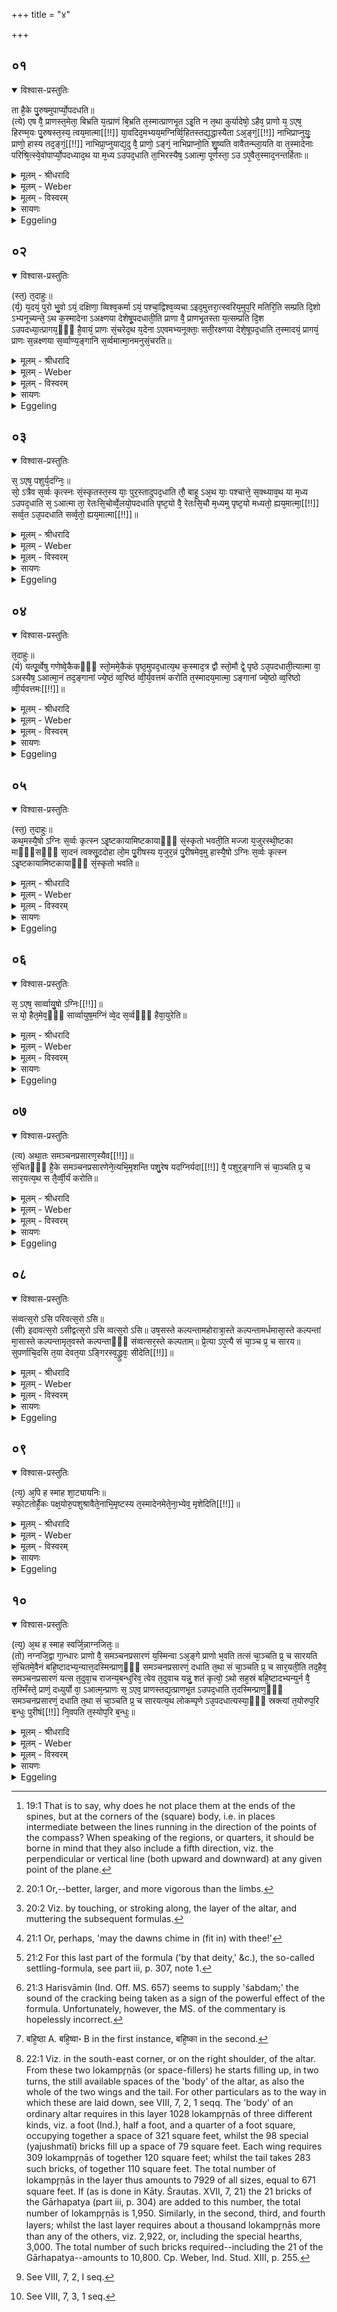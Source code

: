 +++
title = "४"

+++


## ०१


<details open><summary>विश्वास-प्रस्तुतिः</summary>

ता है᳘के पु᳘रुषमुपार्प्यो᳘पदधति॥  
(त्ये) एष वै᳘ प्राणस्त᳘मेता᳘ बिभ्रति य᳘त्प्राणं बि᳘भ्रति त᳘स्मात्प्राणभृ᳘त ऽइ᳘ति न त᳘था कुर्यादेषो᳘ ऽहैव᳘ प्राणो य᳘ ऽएष᳘ हिरण्म᳘यः पु᳘रुषस्त᳘स्य᳘ त्वय᳘मात्मा[[!!]] या᳘वदिद᳘मभ्यय᳘मग्निर्व्वि᳘हितस्तद्य᳘द्धास्यैता ऽअ᳘ङ्गं᳘[[!!]] नाभिप्राप्नुयुः᳘ प्राणो᳘ हास्य तद᳘ङ्गं᳘[[!!]] नाभिप्रा᳘प्नुयाद्य᳘दु वै᳘ प्राणो᳘ ऽङ्गं᳘ नाभिप्राप्नो᳘ति शु᳘ष्यति वावैतन्म्ला᳘यति वा त᳘स्मादेनाः परिश्रि᳘त्स्वे᳘वोपार्प्यो᳘पदध्याद᳘थ या म᳘ध्य ऽउपद᳘धाति ता᳘भिरस्यैष᳘ ऽआत्मा᳘ पूर्णस्ता᳘ ऽउ ऽए᳘वैत᳘स्माद᳘नन्तर्हिताः॥
</details>

<details><summary>मूलम् - श्रीधरादि</summary>

ता है᳘के पु᳘रुषमुपार्प्यो᳘पदधति॥  
(त्ये) एष वै᳘ प्राणस्त᳘मेता᳘ बिभ्रति य᳘त्प्राणं बि᳘भ्रति त᳘स्मात्प्राणभृ᳘त ऽइ᳘ति न त᳘था कुर्यादेषो᳘ ऽहैव᳘ प्राणो य᳘ ऽएष᳘ हिरण्म᳘यः पु᳘रुषस्त᳘स्य᳘ त्वय᳘मात्मा[[!!]] या᳘वदिद᳘मभ्यय᳘मग्निर्व्वि᳘हितस्तद्य᳘द्धास्यैता ऽअ᳘ङ्गं᳘[[!!]] नाभिप्राप्नुयुः᳘ प्राणो᳘ हास्य तद᳘ङ्गं᳘[[!!]] नाभिप्रा᳘प्नुयाद्य᳘दु वै᳘ प्राणो᳘ ऽङ्गं᳘ नाभिप्राप्नो᳘ति शु᳘ष्यति वावैतन्म्ला᳘यति वा त᳘स्मादेनाः परिश्रि᳘त्स्वे᳘वोपार्प्यो᳘पदध्याद᳘थ या म᳘ध्य ऽउपद᳘धाति ता᳘भिरस्यैष᳘ ऽआत्मा᳘ पूर्णस्ता᳘ ऽउ ऽए᳘वैत᳘स्माद᳘नन्तर्हिताः॥
</details>

<details><summary>मूलम् - Weber</summary>

ता है᳘के पु᳘रुषमुपार्प्यो᳘पदधति॥  
एष वै᳘ प्राणस्त᳘मेता᳘ बिभ्रति य᳘त्प्राणम् बि᳘भ्रति त᳘स्मात्प्राणभृ᳘त इ᳘ति न त᳘था कुर्यादेषो᳘ ऽहैव᳘ प्राणो य᳘ एष᳘ हिरण्म᳘यः पु᳘रुषस्त᳘स्य त्व᳘य᳘मात्मा या᳘वदिद᳘मभ्य᳘य᳘मग्निर्वि᳘हितस्तद्य᳘द्धास्यैता अ᳘ङ्गॗ नाभिप्राप्नुयुः᳘ प्राणो᳘ हास्य तॗद᳘ङ्गं नाभिप्रा᳘प्नुयाद्य᳘दु वै᳘ प्राणोॗ ऽङ्गं नाभिप्राप्नो᳘ति शु᳘ष्यति वा वै तन्म्ला᳘यति वा त᳘स्मादेनाः परिश्रि᳘त्स्वेॗवोपार्प्यो᳘पदध्याद᳘थ य: म᳘ध्य उपद᳘धाति ता᳘भिरस्यैष᳘ आत्मा᳘ पूर्णस्ता᳘ उ एॗवैत᳘स्माद᳘नन्तर्हिताः॥
</details>

<details><summary>मूलम् - विस्वरम्</summary>


</details>

<details><summary>सायणः</summary>

…
</details>

<details><summary>Eggeling</summary>

1. Now some lay down (these bricks) so as to be in contact with the (gold) man, for he is the vital air, and him these (bricks) sustain; and because they sustain (bhr̥) the vital air (prāṇa), therefore they are called 'Prāṇabhr̥taḥ.' Let him not do so: the vital air is indeed the same as that gold man, but this body of his extends to as far here as this fire (altar) has been marked out. Hence to whatever

limb of his these (breath-holders) were not to reach, that limb of his the vital air would not reach; and, to be sure, to whatever limb the vital air does not reach, that either dries up or withers away: let him therefore lay down these (bricks) so as to be in contact with the enclosing stones; and by those which he lays down in the middle this body of his is filled up, and they at least are not separated from him.
</details>


## ०२


<details open><summary>विश्वास-प्रस्तुतिः</summary>

(स्त᳘) त᳘दाहुः॥  
(र्य᳘) य᳘दयं᳘ पुरो भु᳘वो ऽयं᳘ दक्षिणा᳘ व्विश्व᳘कर्मा ऽयं᳘ पश्चा᳘द्विश्व᳘व्यचा ऽइद᳘मुत्तरा᳘त्स्वरिय᳘मुप᳘रि मतिरि᳘ति सम्प्रति दि᳘शो ऽभ्यनूच्यन्ते᳘ ऽथ क᳘स्मादेना ऽअक्ष्णया देशेषू᳘पदधाती᳘ति प्राणा वै᳘ प्राणभृ᳘तस्ता य᳘त्सम्प्रति दि᳘श ऽउपदध्या᳘त्प्रागय᳘ᳫँ᳘ है᳘वायं᳘ प्राणः सं᳘चरेद᳘थ य᳘देना ऽएवमभ्यनूक्ताः᳘ सती᳘रक्ष्णया देशे᳘षूपद᳘धाति त᳘स्मादयं᳘ प्रागयं᳘ प्राणः स᳘न्नक्ष्णया स᳘र्व्वाण्य᳘ङ्गानि स᳘र्व्वमात्मा᳘नमनुसं᳘चरति॥
</details>

<details><summary>मूलम् - श्रीधरादि</summary>

(स्त᳘) त᳘दाहुः॥  
(र्य᳘) य᳘दयं᳘ पुरो भु᳘वो ऽयं᳘ दक्षिणा᳘ व्विश्व᳘कर्मा ऽयं᳘ पश्चा᳘द्विश्व᳘व्यचा ऽइद᳘मुत्तरा᳘त्स्वरिय᳘मुप᳘रि मतिरि᳘ति सम्प्रति दि᳘शो ऽभ्यनूच्यन्ते᳘ ऽथ क᳘स्मादेना ऽअक्ष्णया देशेषू᳘पदधाती᳘ति प्राणा वै᳘ प्राणभृ᳘तस्ता य᳘त्सम्प्रति दि᳘श ऽउपदध्या᳘त्प्रागय᳘ᳫँ᳘ है᳘वायं᳘ प्राणः सं᳘चरेद᳘थ य᳘देना ऽएवमभ्यनूक्ताः᳘ सती᳘रक्ष्णया देशे᳘षूपद᳘धाति त᳘स्मादयं᳘ प्रागयं᳘ प्राणः स᳘न्नक्ष्णया स᳘र्व्वाण्य᳘ङ्गानि स᳘र्व्वमात्मा᳘नमनुसं᳘चरति॥
</details>

<details><summary>मूलम् - Weber</summary>

त᳘दाहुः॥  
य᳘दय᳘म् पुरो भु᳘वो ऽयं᳘ दक्षिणा᳘ विश्व᳘कर्माय᳘म् पश्चा᳘द्विश्व᳘व्यचा इद᳘मुत्तरात्स्वरिय᳘मुप᳘रि मतिरि᳘ति सम्प्रति दि᳘शो ऽभ्यनूच्यन्ते᳘ ऽथ क᳘स्मादेना अक्ष्णयादेशेषू᳘पदधाती᳘ति प्राणा वै᳘ प्राणभृ᳘तस्ता य᳘त्सम्प्रति दि᳘श उपदध्या᳘त्प्रागप᳘ᳫं᳘ हैॗवाय᳘म् प्राणः सं᳘चरेद᳘थ य᳘देना एवमभ्यनूक्ताः᳘ सती᳘रक्ष्णयादेशे᳘षूपद᳘धाति त᳘स्मादय᳘म् प्रागप᳘म् प्राणः स᳘न्नक्ष्णया स᳘र्वाण्यङ्गानि स᳘र्वमात्मा᳘नमनुसं᳘चरति॥
</details>

<details><summary>मूलम् - विस्वरम्</summary>


</details>

<details><summary>सायणः</summary>

…
</details>

<details><summary>Eggeling</summary>

2. Here now they say, 'Whereas in (the formulas) "This one, in front, the existent--this one, on the right, the all-worker--this one, behind, the all-embracer--this, on the left, heaven--this one, above, the mind"--they (these bricks) are defined as exactly opposite the quarters, why, then, does he lay down these (bricks) in sidelong places [^egg_67]?' Well, the Prāṇabhr̥taḥ are the vital airs; and if he were to place them exactly opposite the quarters, then this breath would only pass forward and backward; but inasmuch as he now lays down these (bricks) thus defined in sidelong places, therefore this breath, whilst being a backward and forward one, passes sideways along all the limbs and the whole body.

[^egg_67]: 19:1 That is to say, why does he not place them at the ends of the spines, but at the corners of the (square) body, i.e. in places intermediate between the lines running in the direction of the points of the compass? When speaking of the regions, or quarters, it should be borne in mind that they also include a fifth direction, viz. the perpendicular or vertical line (both upward and downward) at any given point of the plane.

</details>


## ०३


<details open><summary>विश्वास-प्रस्तुतिः</summary>

स᳘ ऽएष᳘ पशुर्य᳘दग्निः᳘॥  
सो᳘ ऽत्रैव स᳘र्व्वः कृत्स्नः सं᳘स्कृतस्त᳘स्य याः᳘ पुर᳘स्तादुपद᳘धाति तौ᳘ बाहू ऽअ᳘थ याः᳘ पश्चात्ते᳘ स᳘क्थ्याव᳘थ या म᳘ध्य ऽउपद᳘धाति स᳘ ऽआत्मा ता᳘ रेतःसि᳘चोर्व्वे᳘लयो᳘पदधाति पृष्ट᳘यो वै᳘ रेतःसि᳘चौ म᳘ध्यमु पृष्ट᳘यो मध्यतो᳘ ह्यय᳘मात्मा᳘[[!!]] सर्व्व᳘त ऽउ᳘पदधाति सर्व्व᳘तो᳘ ह्यय᳘मात्मा[[!!]]॥
</details>

<details><summary>मूलम् - श्रीधरादि</summary>

स᳘ ऽएष᳘ पशुर्य᳘दग्निः᳘॥  
सो᳘ ऽत्रैव स᳘र्व्वः कृत्स्नः सं᳘स्कृतस्त᳘स्य याः᳘ पुर᳘स्तादुपद᳘धाति तौ᳘ बाहू ऽअ᳘थ याः᳘ पश्चात्ते᳘ स᳘क्थ्याव᳘थ या म᳘ध्य ऽउपद᳘धाति स᳘ ऽआत्मा ता᳘ रेतःसि᳘चोर्व्वे᳘लयो᳘पदधाति पृष्ट᳘यो वै᳘ रेतःसि᳘चौ म᳘ध्यमु पृष्ट᳘यो मध्यतो᳘ ह्यय᳘मात्मा᳘[[!!]] सर्व्व᳘त ऽउ᳘पदधाति सर्व्व᳘तो᳘ ह्यय᳘मात्मा[[!!]]॥
</details>

<details><summary>मूलम् - Weber</summary>

स᳘ एष᳘ पशुर्य᳘दग्निः᳟॥  
सो᳘ ऽत्रैव स᳘र्वः कृत्स्नः स᳘ᳫं᳘स्कृतस्त᳘स्य याः᳘ पुर᳘स्तादुपद᳘धाति तौ᳘ बाहू अ᳘थ याः᳘ पश्चात्ते᳘ सक्थय्:!वथ या म᳘ध्य उपद᳘धाति स᳘ आत्मा ता᳘ रेतःसि᳘चोर्वे᳘लयो᳘पदधाति पृष्ट᳘यो वै᳘ रेतःसि᳘चौ म᳘ध्यमु पृष्ट᳘यो मध्यतो ह्य᳘य᳘मात्मा᳘ सर्व᳘त उ᳘पदधाति सर्व᳘तो ह्यय᳘मात्मा᳟॥
</details>

<details><summary>मूलम् - विस्वरम्</summary>


</details>

<details><summary>सायणः</summary>

…
</details>

<details><summary>Eggeling</summary>

3. Now that Agni (the altar) is an animal, and (as such) he is even now made up whole and entire,--those (bricks) which he lays down in front are his fore-feet, and those behind are his thighs; and those

which he places in the middle are that body of his. He places these in the region of the two retaḥsic (bricks), for the retaḥsic are the ribs, and the ribs are the middle, and that body is in the middle (of the limbs). He places them all round, for that body extends all round.
</details>


## ०४


<details open><summary>विश्वास-प्रस्तुतिः</summary>

त᳘दाहुः॥  
(र्य) यत्पू᳘र्व्वेषु गणेष्वे᳘कैकᳫँ᳭ स्तो᳘ममे᳘कैकं पृष्ठ᳘मुपद᳘धात्य᳘थ क᳘स्माद᳘त्र द्वौ स्तो᳘मौ द्वे᳘ पृष्ठे ऽउ᳘पदधाती᳘त्यात्मा वा᳘ ऽअस्यैष᳘ ऽआत्मा᳘नं तद᳘ङ्गानां ज्ये᳘ष्ठं व्व᳘रिष्ठं व्वी᳘र्य᳘वत्तमं करोति त᳘स्मादय᳘मात्मा᳘ ऽङ्गानां ज्ये᳘ष्ठो व्व᳘रिष्ठो व्वी᳘र्यवत्तमः[[!!]]॥
</details>

<details><summary>मूलम् - श्रीधरादि</summary>

त᳘दाहुः॥  
(र्य) यत्पू᳘र्व्वेषु गणेष्वे᳘कैकᳫँ᳭ स्तो᳘ममे᳘कैकं पृष्ठ᳘मुपद᳘धात्य᳘थ क᳘स्माद᳘त्र द्वौ स्तो᳘मौ द्वे᳘ पृष्ठे ऽउ᳘पदधाती᳘त्यात्मा वा᳘ ऽअस्यैष᳘ ऽआत्मा᳘नं तद᳘ङ्गानां ज्ये᳘ष्ठं व्व᳘रिष्ठं व्वी᳘र्य᳘वत्तमं करोति त᳘स्मादय᳘मात्मा᳘ ऽङ्गानां ज्ये᳘ष्ठो व्व᳘रिष्ठो व्वी᳘र्यवत्तमः[[!!]]॥
</details>

<details><summary>मूलम् - Weber</summary>

त᳘दाहुः॥  
यत्पू᳘र्वेषु गणेष्वे᳘कैकᳫं स्तो᳘ममे᳘कैकम् पृष्ठ᳘मुपद᳘धात्य᳘थ क᳘स्माद᳘त्र द्वौ स्तो᳘मौ द्वे᳘ पृष्ठे उ᳘पदधाती᳘त्यात्मा वा᳘ अस्यैष᳘ आत्मा᳘नं तद᳘ङ्गानां ज्ये᳘ष्ठं व᳘रिष्ठं वीर्य᳘वत्तमं करोति त᳘स्मादय᳘मात्मा᳘ङ्गानां ज्येष्ठो व᳘रिष्ठो वीर्य᳘वत्तमः॥
</details>

<details><summary>मूलम् - विस्वरम्</summary>


</details>

<details><summary>सायणः</summary>

…
</details>

<details><summary>Eggeling</summary>

4. Here now they say, 'Whereas in the first (four) sets he lays down a single stoma and a single pr̥shṭḥa each time, why, then, does he lay down here (in the centre) two stomas and two pr̥shṭḥas?' Well, this (central set) is his (Agni's) body: he thus makes the body (trunk) the best, the largest, the most vigorous of limbs [^egg_68]; whence that body is the best, the largest, and most vigorous of limbs.

[^egg_68]: 20:1 Or,--better, larger, and more vigorous than the limbs.

</details>


## ०५


<details open><summary>विश्वास-प्रस्तुतिः</summary>

(स्त᳘) त᳘दाहुः॥  
कथ᳘मस्यै᳘षो ऽग्निः स᳘र्व्वः कृत्स्न ऽइ᳘ष्टकायामिष्टकायाᳫँ᳭ सं᳘स्कृतो भवती᳘ति मज्जा य᳘जुरस्थी᳘ष्टका माᳫँ᳭सᳫँ᳭ सा᳘दनं त्वक्सू᳘ददोहा लो᳘म पु᳘रीषस्य य᳘जुर᳘न्नं पु᳘रीषमेव᳘मु हास्यै᳘षो ऽग्निः स᳘र्व्वः कृत्स्न ऽइ᳘ष्टकायामिष्टकायाᳫँ᳭ सं᳘स्कृतो भवति॥
</details>

<details><summary>मूलम् - श्रीधरादि</summary>

(स्त᳘) त᳘दाहुः॥  
कथ᳘मस्यै᳘षो ऽग्निः स᳘र्व्वः कृत्स्न ऽइ᳘ष्टकायामिष्टकायाᳫँ᳭ सं᳘स्कृतो भवती᳘ति मज्जा य᳘जुरस्थी᳘ष्टका माᳫँ᳭सᳫँ᳭ सा᳘दनं त्वक्सू᳘ददोहा लो᳘म पु᳘रीषस्य य᳘जुर᳘न्नं पु᳘रीषमेव᳘मु हास्यै᳘षो ऽग्निः स᳘र्व्वः कृत्स्न ऽइ᳘ष्टकायामिष्टकायाᳫँ᳭ सं᳘स्कृतो भवति॥
</details>

<details><summary>मूलम् - Weber</summary>

त᳘दाहुः॥  
कथ᳘मस्यैॗषो ऽग्निः स᳘र्वः कृत्स्न इ᳘ष्टकायामिष्टकायाᳫं स᳘ᳫं᳘स्कृतो भवती᳘ति मज्जा य᳘जुरस्थी᳘ष्टका मांसᳫं सा᳘दनं त्वक्सू᳘ददोहा लो᳘म पु᳘रीषस्य य᳘जुर᳘न्नम् पु᳘रीषमेव᳘मु हास्यैॗषो ऽग्निः स᳘र्वः कृत्स्न इ᳘ष्टकायामिष्टकायाᳫं स᳘ᳫं᳘स्कृतो भवति॥
</details>

<details><summary>मूलम् - विस्वरम्</summary>


</details>

<details><summary>सायणः</summary>

…
</details>

<details><summary>Eggeling</summary>

5. Here now they say, 'How does that Agni of his become made up whole and entire in brick after brick?'--Well, the formula is the marrow, the brick the bone, the settling the flesh, the sūdadohas the skins, the formula of the purīsha (fillings of earth) the hair, and the purīsha the food: and thus indeed that Agni of his becomes made up whole and entire in brick after brick.
</details>


## ०६


<details open><summary>विश्वास-प्रस्तुतिः</summary>

स᳘ ऽएष᳘ सार्व्वायु᳘षो ऽग्निः[[!!]]॥  
स यो᳘ हैत᳘मेव᳘ᳫँ᳘ सार्व्वायुष᳘मग्निं व्वे᳘द स᳘र्व्वᳫँ᳭ हैवा᳘युरेति॥
</details>

<details><summary>मूलम् - श्रीधरादि</summary>

स᳘ ऽएष᳘ सार्व्वायु᳘षो ऽग्निः[[!!]]॥  
स यो᳘ हैत᳘मेव᳘ᳫँ᳘ सार्व्वायुष᳘मग्निं व्वे᳘द स᳘र्व्वᳫँ᳭ हैवा᳘युरेति॥
</details>

<details><summary>मूलम् - Weber</summary>

स᳘ एष᳘ सार्वायुॗषो ऽग्निः᳟॥  
स यो᳘ हैत᳘मेवᳫं सार्वायुष᳘मग्निं वे᳘द स᳘र्वᳫं हैवा᳘युरेति॥
</details>

<details><summary>मूलम् - विस्वरम्</summary>


</details>

<details><summary>सायणः</summary>

…
</details>

<details><summary>Eggeling</summary>

6. That Agni is possessed of all vital power: verily, whosoever knows that Agni to be possessed of all vital power (āyus), attains his full measure of life (āyus).
</details>


## ०७


<details open><summary>विश्वास-प्रस्तुतिः</summary>

(त्य) अथा᳘तः समञ्चनप्रसारण᳘स्यैव[[!!]]॥  
सं᳘चितᳫँ᳭ है᳘के समञ्चनप्रसारणेने᳘त्यभि᳘मृशन्ति पशु᳘रेष यदग्निर्यदा[[!!]] वै᳘ पशुर᳘ङ्गानि सं चा᳘ञ्चति प्र᳘ च सार᳘यत्य᳘थ स तै᳘र्व्वी᳘र्यं करोति॥
</details>

<details><summary>मूलम् - श्रीधरादि</summary>

(त्य) अथा᳘तः समञ्चनप्रसारण᳘स्यैव[[!!]]॥  
सं᳘चितᳫँ᳭ है᳘के समञ्चनप्रसारणेने᳘त्यभि᳘मृशन्ति पशु᳘रेष यदग्निर्यदा[[!!]] वै᳘ पशुर᳘ङ्गानि सं चा᳘ञ्चति प्र᳘ च सार᳘यत्य᳘थ स तै᳘र्व्वी᳘र्यं करोति॥
</details>

<details><summary>मूलम् - Weber</summary>

अथा᳘तः समञ्चनप्रसारण᳘स्यैव᳟॥  
सं᳘चितᳫं है᳘के समञ्चनप्रसारणेने᳘त्यभि᳘मृशन्ति पशु᳘रेष य᳘दग्नि᳘र्यदा वै पशुर᳘ङ्गानि सं चा᳘ञ्चति प्र᳘ च सार᳘यत्य᳘थ स तैॗर्वीर्यं करोति॥
</details>

<details><summary>मूलम् - विस्वरम्</summary>


</details>

<details><summary>सायणः</summary>

…
</details>

<details><summary>Eggeling</summary>

7. Now, then, as to the contraction and expansion (of the body). Now some cause the built (altar) in this way [^egg_69] to be possessed of (the power of) contraction and expansion: that Agni indeed is an animal;

[^egg_69]: 20:2 Viz. by touching, or stroking along, the layer of the altar, and muttering the subsequent formulas.

and when an animal contracts and expands its limbs, it develops strength by them.
</details>


## ०८


<details open><summary>विश्वास-प्रस्तुतिः</summary>

संव्वत्स᳘रो ऽसि परिवत्स᳘रो ऽसि॥  
(सी) इदावत्स᳘रो ऽसीद्वत्स᳘रो ऽसि व्वत्स᳘रो ऽसि॥ उष᳘सस्ते कल्पन्तामहोरात्रा᳘स्ते कल्पन्तामर्धमासा᳘स्ते कल्पन्तां मा᳘सास्ते कल्पन्तामृत᳘वस्ते कल्पन्ताᳫँ᳭ संव्वत्सर᳘स्ते कल्पताम्॥ प्रे᳘त्या ऽए᳘त्यै सं चा᳘ञ्च प्र᳘ च सारय॥ सुपर्णाचि᳘दसि त᳘या देवत᳘या ऽङ्गिरस्व᳘द्ध्रुवः᳘ सीदेति[[!!]]॥
</details>

<details><summary>मूलम् - श्रीधरादि</summary>

संव्वत्स᳘रो ऽसि परिवत्स᳘रो ऽसि॥  
(सी) इदावत्स᳘रो ऽसीद्वत्स᳘रो ऽसि व्वत्स᳘रो ऽसि॥ उष᳘सस्ते कल्पन्तामहोरात्रा᳘स्ते कल्पन्तामर्धमासा᳘स्ते कल्पन्तां मा᳘सास्ते कल्पन्तामृत᳘वस्ते कल्पन्ताᳫँ᳭ संव्वत्सर᳘स्ते कल्पताम्॥ प्रे᳘त्या ऽए᳘त्यै सं चा᳘ञ्च प्र᳘ च सारय॥ सुपर्णाचि᳘दसि त᳘या देवत᳘या ऽङ्गिरस्व᳘द्ध्रुवः᳘ सीदेति[[!!]]॥
</details>

<details><summary>मूलम् - Weber</summary>

संवत्सॗरो ऽसि परिवत्सॗरो ऽसि॥  
इदावत्सॗरो ऽसीद्वत्सॗरो ऽसि वत्सॗरो ऽसि उष᳘सस्ते कल्पन्तामहोरात्रा᳘स्ते कल्पन्तामर्धमासा᳘स्ते कल्पन्ताम् मा᳘सास्ते कल्पन्तामृत᳘वस्ते कल्पन्ताᳫं संवत्सर᳘स्ते कल्पताम् प्रे᳘त्या ए᳘त्यै सं चा᳘ञ्च प्र᳘ च सारय सुपर्णाचि᳘दसि त᳘या देवत᳘याङ्गिरस्व᳘द्ध्रुवः᳘ सीदे᳘ति॥
</details>

<details><summary>मूलम् - विस्वरम्</summary>


</details>

<details><summary>सायणः</summary>

…
</details>

<details><summary>Eggeling</summary>

8. [Vāj. S. XXVII, 45] 'Thou art Saṁvatsara,--thou art Parivatsara,--thou art Idāvatsara,--thou art Idvatsara,--thou art Vatsara,--May thy dawns prosper [^egg_70]!--may thy days and nights prosper!--may thy half-months prosper!--may thy months prosper!--may thy seasons prosper!--may thy year prosper!--For going and coming contract and expand thyself!--Of Eagle-build thou art: by that deity, Aṅgiras-like, lie thou steady [^egg_71]!'

[^egg_70]: 21:1 Or, perhaps, 'may the dawns chime in (fit in) with thee!'

[^egg_71]: 21:2 For this last part of the formula ('by that deity,' &c.), the so-called settling-formula, see part iii, p. 307, note 1.

</details>


## ०९


<details open><summary>विश्वास-प्रस्तुतिः</summary>

(त्य᳘) अ᳘पि ह स्माह शा᳘ट्यायनिः॥  
स्फो᳘टतोर्है᳘कः पक्ष᳘योरु᳘पशुश्रावैते᳘नाभि᳘मृष्टस्य त᳘स्मादेनमेते᳘ना᳘भ्येव᳘ मृशेदिति[[!!]]॥
</details>

<details><summary>मूलम् - श्रीधरादि</summary>

(त्य᳘) अ᳘पि ह स्माह शा᳘ट्यायनिः॥  
स्फो᳘टतोर्है᳘कः पक्ष᳘योरु᳘पशुश्रावैते᳘नाभि᳘मृष्टस्य त᳘स्मादेनमेते᳘ना᳘भ्येव᳘ मृशेदिति[[!!]]॥
</details>

<details><summary>मूलम् - Weber</summary>

अ᳘पि ह स्माह शा᳘ट्यायनिः॥  
स्फो᳘टतोर्है᳘कः पक्ष᳘योरु᳘पशुश्रावैते᳘नाभि᳘मृष्टस्य त᳘स्मादेनमेते᳘नाॗभ्येव᳘ मृशेदि᳘ति॥
</details>

<details><summary>मूलम् - विस्वरम्</summary>


</details>

<details><summary>सायणः</summary>

…
</details>

<details><summary>Eggeling</summary>

9. Śāṭyāyani also once said, 'Some one heard (the sound) [^egg_72] of the cracking wings of the (altar)-when touched with this (formula): let him therefore by all means touch it therewith!'

[^egg_72]: 21:3 Harisvāmin (Ind. Off. MS. 657) seems to supply 'śabdam;' the sound of the cracking being taken as a sign of the powerful effect of the formula. Unfortunately, however, the MS. of the commentary is hopelessly incorrect.

</details>


## १०


<details open><summary>विश्वास-प्रस्तुतिः</summary>

(त्य᳘) अ᳘थ ह स्माह स्वर्जि᳘न्नाग्नजितः᳘॥  
(तो) नग्नजि᳘द्वा गा᳘न्धारः प्राणो वै᳘ समञ्चनप्रसारणं य᳘स्मिन्वा ऽअ᳘ङ्गे प्राणो भ᳘वति तत्सं चा᳘ञ्चति प्र᳘ च सारयति सं᳘चितमे᳘वैनं बहि᳘ष्टादभ्य᳘न्यात्त᳘दस्मिन्प्राण᳘ᳫँ᳘ समञ्चनप्रसारणं᳘ दधाति त᳘था सं चा᳘ञ्चति प्र᳘ च सार᳘यती᳘ति तद᳘हैव᳘ समञ्चनप्रसारणं यत्स त᳘दुवा᳘च राजन्य᳘बन्धुरिव᳘ त्वेव त᳘दुवाच यन्नु᳘ शतं कृत्वो᳘ ऽथो सह᳘स्रं बहि᳘ष्टादभ्यन्युर्न वै᳘ त᳘स्मिँस्ते᳘ प्राणं᳘ दध्युर्यो वा᳘ ऽआत्म᳘न्प्राणः स᳘ ऽएव᳘ प्राणस्तद्य᳘त्प्राणभृ᳘त ऽउपद᳘धाति त᳘दस्मिन्प्राण᳘ᳫँ᳘ समञ्चनप्रसारणं᳘ दधाति त᳘था सं चा᳘ञ्चति प्र᳘ च सारयत्य᳘थ लोकम्पृणे ऽउ᳘पदधात्यस्या᳘ᳫँ᳘ स्रक्त्यां त᳘योरुप᳘रि ब᳘न्धुः पुरीषं[[!!]] नि᳘वपति त᳘स्योप᳘रि ब᳘न्धुः॥
</details>

<details><summary>मूलम् - श्रीधरादि</summary>

(त्य᳘) अ᳘थ ह स्माह स्वर्जि᳘न्नाग्नजितः᳘॥  
(तो) नग्नजि᳘द्वा गा᳘न्धारः प्राणो वै᳘ समञ्चनप्रसारणं य᳘स्मिन्वा ऽअ᳘ङ्गे प्राणो भ᳘वति तत्सं चा᳘ञ्चति प्र᳘ च सारयति सं᳘चितमे᳘वैनं बहि᳘ष्टादभ्य᳘न्यात्त᳘दस्मिन्प्राण᳘ᳫँ᳘ समञ्चनप्रसारणं᳘ दधाति त᳘था सं चा᳘ञ्चति प्र᳘ च सार᳘यती᳘ति तद᳘हैव᳘ समञ्चनप्रसारणं यत्स त᳘दुवा᳘च राजन्य᳘बन्धुरिव᳘ त्वेव त᳘दुवाच यन्नु᳘ शतं कृत्वो᳘ ऽथो सह᳘स्रं बहि᳘ष्टादभ्यन्युर्न वै᳘ त᳘स्मिँस्ते᳘ प्राणं᳘ दध्युर्यो वा᳘ ऽआत्म᳘न्प्राणः स᳘ ऽएव᳘ प्राणस्तद्य᳘त्प्राणभृ᳘त ऽउपद᳘धाति त᳘दस्मिन्प्राण᳘ᳫँ᳘ समञ्चनप्रसारणं᳘ दधाति त᳘था सं चा᳘ञ्चति प्र᳘ च सारयत्य᳘थ लोकम्पृणे ऽउ᳘पदधात्यस्या᳘ᳫँ᳘ स्रक्त्यां त᳘योरुप᳘रि ब᳘न्धुः पुरीषं[[!!]] नि᳘वपति त᳘स्योप᳘रि ब᳘न्धुः॥
</details>

<details><summary>मूलम् - Weber</summary>

अ᳘थ ह स्माह स्वर्हि᳘न्नाग्नजितः᳟॥  
नग्नजि᳘द्वा गा᳘न्धारः प्राणो वै᳘ समञ्चनप्रसारणं य᳘स्मिन्वा अ᳘ङ्गे प्राणो भ᳘वति तत्सं चाञ्चति प्र᳘ च सारयति सं᳘चितमेॗवैनम् बहि᳘ष्टादभ्य᳘न्यात्त᳘दस्मिन्प्राण᳘ᳫं᳘ [^wbr_1] समञ्चनप्रसारणं᳘ दधाति त᳘था सं चा᳘ञ्चति प्र᳘ च सार᳘यती᳘ति तद᳘हैव᳘ समञ्चनप्रसारणं यत्स त᳘दुवा᳘च राजन्य᳘बन्धुरिवॗ त्वेव त᳘दुवाच यन्नु᳘ शतं कृत्वो᳘ ऽथो सह᳘स्रम् बहि᳘ष्टादभ्यन्युर्न वै᳘ त᳘स्मिंस्ते᳘ प्राणं᳘ दध्युर्यो वा᳘ आत्म᳘न्प्राणः स᳘ एव᳘ प्राणस्तद्य᳘त्प्राणभृ᳘त उपद᳘धाति त᳘दस्मिन्प्राण᳘ᳫं᳘ समञ्चनप्रसारणं᳘ दधाति त᳘था सं चा᳘ञ्चति प्र᳘ च सारयत्य᳘थ लोकम्पृणे उ᳘पदधात्यस्या᳘ᳫं᳘ स्रक्त्यां त᳘योरुप᳘रि ब᳘न्धुः पु᳘रीषं नि᳘वपति त᳘स्योप᳘रि ब᳘न्धुः॥  

[^wbr_1]: बहि᳘ष्ठा A. बहि᳘ष्वा॰ B in the first instance, बहि᳘ष्का in the second.

</details>

<details><summary>मूलम् - विस्वरम्</summary>


</details>

<details><summary>सायणः</summary>

…
</details>

<details><summary>Eggeling</summary>

10. And Svarjit Nāgnajita or Nagnajit, the Gāndhāra, once said, 'Contraction and expansion surely are the breath, for in whatever part of the body there is breath that it both contracts and expands; let him breathe upon it from outside when completely built: he thereby lays breath, the (power of) contraction and expansion, into it, and so it contracts and expands.' But indeed what he there said as to that contraction and expansion, it was only one of the princely order who said it; and assuredly were they to breathe upon it from outside a hundred times, or a thousand times, they could not lay breath into it. Whatever breath there is in the (main) body that alone is the breath: hence when he lays down the Prāṇabhr̥taḥ (breath-holders), he thereby lays breath, the (power of) contraction and expansion, into it; and so it contracts and expands. He then lays down two Lokampr̥ṇā (bricks) in that corner [^egg_73]: the meaning of them (will be explained) further on [^egg_74]. He throws loose earth (on the layer): the meaning of this (will be explained) further on [^egg_75].

[^egg_73]: 22:1 Viz. in the south-east corner, or on the right shoulder, of the altar. From these two lokampr̥ṇās (or space-fillers) he starts filling up, in two turns, the still available spaces of the 'body' of the altar, as also the whole of the two wings and the tail. For other particulars as to the way in which these are laid down, see VIII, 7, 2, 1 seqq. The 'body' of an ordinary altar requires in this layer 1028 lokampr̥ṇās of three different kinds, viz. a foot (Ind.), half a foot, and a quarter of a foot square, occupying together a space of 321 square feet, whilst the 98 special (yajushmatī) bricks fill up a space of 79 square feet. Each wing requires 309 lokampr̥ṇās of together 120 square feet; whilst the tail takes 283 such bricks, of together 110 square feet. The total number of lokampr̥ṇās in the layer thus amounts to 7929 of all sizes, equal to 671 square feet. If (as is done in Kāty. Śrautas. XVII, 7, 21) the 21 bricks of the Gārhapatya (part iii, p. 304) are added to this number, the total number of lokampr̥ṇās is 1,950. Similarly, in the second, third, and fourth layers; whilst the last layer requires about a thousand lokampr̥ṇās more than any of the others, viz. 2,922, or, including the special hearths, 3,000. The total number of such bricks required--including the 21 of the Gārhapatya--amounts to 10,800. Cp. Weber, Ind. Stud. XIII, p. 255.

[^egg_74]:  See VIII, 7, 2, I seq.

[^egg_75]: See VIII, 7, 3, 1 seq.
</details>

